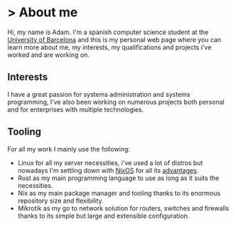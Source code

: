 # > About me
Hi, my name is Adam. I'm a spanish computer science student at the [University of Barcelona](https://web.ub.edu/en/home)
and this is my personal web page where you can learn more about me, my interests, my qualifications and projects i've worked
and are working on.

## Interests
I have a great passion for systems administration and systems programming, I've also been working on numerous projects
both personal and for enterprises with multiple technologies.

## Tooling
For all my work I mainly use the following:
- Linux for all my server necessities, i've used a lot of distros but nowadays I'm settling down with [NixOS](https://nixos.org/)
for all its [advantages](https://itsfoss.com/why-use-nixos/).
- Rust as my main programming language to use as long as it suits the necessities.
- Nix as my main package manager and tooling thanks to its enormous repository size and flexibility.
- Mikrotik as my go to network solution for routers, switches and firewalls thanks to its simple but large and extensible configuration.
